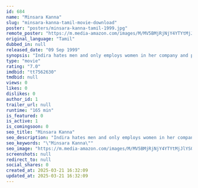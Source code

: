 ```yaml
---
id: 684
name: "Minsara Kanna"
slug: "minsara-kanna-tamil-movie-download"
poster: "posters/minsara-kanna-tamil-1999.jpg"
remote_poster: "https://m.media-amazon.com/images/M/MV5BMjRjNjY4YTYtMjJlYS00M2Y4LWEyYjctZjM0YWUxNGI3NDRjXkEyXkFqcGc@._V1_SX300.jpg"
original_language: "Tamil"
dubbed_in: null
released_date: "09 Sep 1999"
synopsis: "Indira hates men and only employs women in her company and personal staff. Kaasi enters her life as a driver and soon, one by one, his entire family is employed in her house, with a desired motive."
type: "movie"
rating: "7.0"
imdbid: "tt7562630"
tmdbid: null
views: 0
likes: 0
dislikes: 0
author_id: 1
trailer_url: null
runtime: "165 min"
is_featured: 0
is_active: 1
is_comingsoon: 0
seo_title: "Minsara Kanna"
seo_description: "Indira hates men and only employs women in her company and personal staff. Kaasi enters her life as a driver and soon, one by one, his entire family is employed in her house, with a desired motive."
seo_keywords: "\"Minsara Kanna\""
seo_image: "https://m.media-amazon.com/images/M/MV5BMjRjNjY4YTYtMjJlYS00M2Y4LWEyYjctZjM0YWUxNGI3NDRjXkEyXkFqcGc@._V1_SX300.jpg"
screenshots: null
redirect_to: null
social_shares: 0
created_at: 2025-03-21 16:32:09
updated_at: 2025-03-21 16:32:09
---
```


